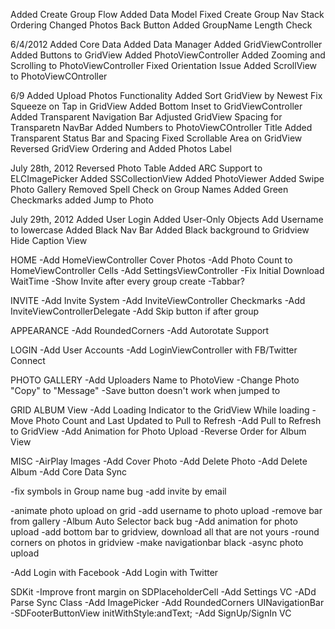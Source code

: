 Added Create Group Flow
Added Data Model
Fixed Create Group Nav Stack Ordering
Changed Photos Back Button
Added GroupName Length Check

6/4/2012
Added Core Data
Added Data Manager
Added GridViewController
Added Buttons to GridView
Added PhotoViewController
Added Zooming and Scrolling to PhotoViewController
Fixed Orientation Issue
Added ScrollView to PhotoViewCOntroller

6/9
Added Upload Photos Functionality
Added Sort GridView by Newest
Fix Squeeze on Tap in GridView
Added Bottom Inset to GridViewController
Added Transparent Navigation Bar
Adjusted GridView Spacing for Transparetn NavBar
Added Numbers to PhotoViewCOntroller Title
Added Transparent Status Bar and Spacing
Fixed Scrollable Area on GridView
Reversed GridView Ordering and Added Photos Label

July 28th, 2012
Reversed Photo Table
Added ARC Support to ELCImagePicker
Added SSCollectionView
Added PhotoViewer
Added Swipe Photo Gallery
Removed Spell Check on Group Names
Added Green Checkmarks
added Jump to Photo


July 29th, 2012
Added User Login
Added User-Only Objects
Add Username to lowercase
Added Black Nav Bar
Added Black background to Gridview
Hide Caption View


HOME
-Add HomeViewController Cover Photos
-Add Photo Count to HomeViewController Cells
-Add SettingsViewController
-Fix Initial Download WaitTime
-Show Invite after every group create
-Tabbar?

INVITE
-Add Invite System
-Add InviteViewController Checkmarks
-Add InviteViewControllerDelegate
-Add Skip button if after group

APPEARANCE
-Add RoundedCorners
-Add Autorotate Support

LOGIN
-Add User Accounts
-Add LoginViewController with FB/Twitter Connect

PHOTO GALLERY
-Add Uploaders Name to PhotoView
-Change Photo "Copy" to "Message"
-Save button doesn't work when jumped to

GRID ALBUM View
-Add Loading Indicator to the GridView While loading 
-Move Photo Count and Last Updated to Pull to Refresh
-Add Pull to Refresh to GridView 
-Add Animation for Photo Upload
-Reverse Order for Album View

MISC
-AirPlay Images
-Add Cover Photo
-Add Delete Photo
-Add Delete Album
-Add Core Data Sync

-fix symbols in Group name bug
-add invite by email


-animate photo upload on grid
-add username to photo upload
-remove bar from gallery
-Album Auto Selector back bug
-Add animation for photo upload
-add bottom bar to gridview, download all that are not yours
-round corners on photos in gridview
-make navigationbar black
-async photo upload

-Add Login with Facebook
-Add Login with Twitter






SDKit
-Improve front margin on SDPlaceholderCell
-Add Settings VC
-ADd Parse Sync Class
-Add ImagePicker
-Add RoundedCorners UINavigationBar
-SDFooterButtonView initWithStyle:andText;
-Add SignUp/SignIn VC